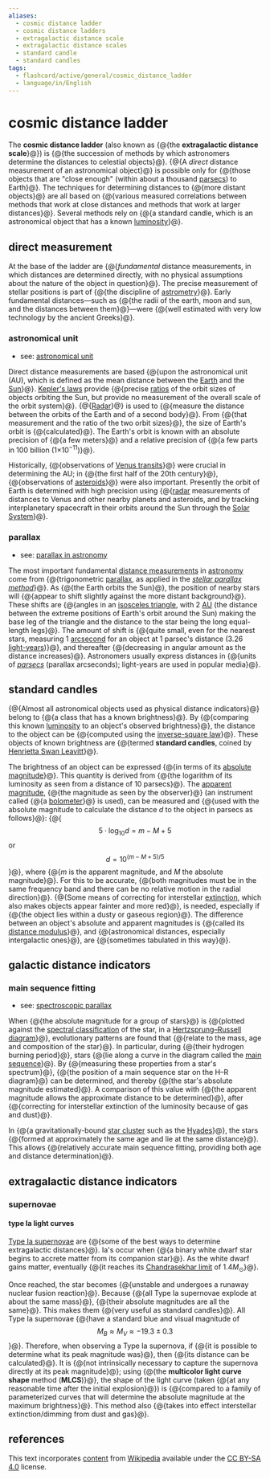 ```yaml
---
aliases:
  - cosmic distance ladder
  - cosmic distance ladders
  - extragalactic distance scale
  - extragalactic distance scales
  - standard candle
  - standard candles
tags:
  - flashcard/active/general/cosmic_distance_ladder
  - language/in/English
---
```


# cosmic distance ladder

The __cosmic distance ladder__ (also known as {@{the __extragalactic distance scale__}@}) is {@{the succession of methods by which astronomers determine the distances to celestial objects}@}. {@{A _direct_ distance measurement of an astronomical object}@} is possible only for {@{those objects that are "close enough" (within about a thousand [parsecs](parsec.md)) to Earth}@}. The techniques for determining distances to {@{more distant objects}@} are all based on {@{various measured correlations between methods that work at close distances and methods that work at larger distances}@}. Several methods rely on {@{a standard candle, which is an astronomical object that has a known [luminosity](luminosity.md)}@}. <!--SR:!2025-09-09,310,330!2025-08-13,237,270!2025-08-15,289,330!2025-01-25,125,290!2025-03-02,156,310!2025-01-11,95,250!2025-02-18,145,290-->

## direct measurement

At the base of the ladder are {@{_fundamental_ distance measurements, in which distances are determined directly, with no physical assumptions about the nature of the object in question}@}. The precise measurement of stellar positions is part of {@{the discipline of [astrometry](astrometry.md)}@}. Early fundamental distances—such as {@{the radii of the earth, moon and sun, and the distances between them}@}—were {@{well estimated with very low technology by the ancient Greeks}@}. <!--SR:!2025-09-03,303,330!2025-08-04,283,330!2025-04-26,189,310!2025-05-02,199,310-->

### astronomical unit

- see: [astronomical unit](astronomical%20unit.md)

Direct distance measurements are based {@{upon the astronomical unit (AU), which is defined as the mean distance between the [Earth](Earth.md) and the [Sun](Sun.md)}@}. [Kepler's laws](Kepler's%20laws%20of%20planetary%20motion.md) provide {@{precise [ratios](ratio.md) of the orbit sizes of objects orbiting the Sun, but provide no measurement of the overall scale of the orbit system}@}. {@{[Radar](radar.md)}@} is used to {@{measure the distance between the orbits of the Earth and of a second body}@}. From {@{that measurement and the ratio of the two orbit sizes}@}, the size of Earth's orbit is {@{calculated}@}. The Earth's orbit is known with an absolute precision of {@{a few meters}@} and a relative precision of {@{a few parts in 100 billion (1×10<sup>−11</sup>)}@}. <!--SR:!2025-06-12,219,310!2025-03-05,148,290!2025-07-19,267,330!2025-08-23,275,290!2025-02-24,137,290!2025-01-27,131,310!2025-07-03,255,330!2025-02-04,125,290-->

Historically, {@{observations of [Venus transits](Transit%20of%20Venus.md#scientific%20interest%20in%20transits)}@} were crucial in determining the AU; in {@{the first half of the 20th century}@}, {@{observations of [asteroids](asteroid.md)}@} were also important. Presently the orbit of Earth is determined with high precision using {@{[radar](radar.md) measurements of distances to Venus and other nearby planets and asteroids, and by tracking interplanetary spacecraft in their orbits around the Sun through the [Solar System](Solar%20System.md)}@}. <!--SR:!2025-04-12,184,310!2025-01-17,124,290!2025-02-18,144,310!2025-06-04,223,290-->

### parallax

- see: [parallax in astronomy](parallax%20in%20astronomy.md)

The most important fundamental [distance measurements](length%20measurement.md) in [astronomy](astronomy.md) come from {@{trigonometric [parallax](parallax.md), as applied in the _[stellar parallax method](stellar%20parallax.md#method)_}@}. As {@{the Earth orbits the Sun}@}, the position of nearby stars will {@{appear to shift slightly against the more distant background}@}. These shifts are {@{angles in an [isosceles triangle](isosceles%20triangle.md), with 2 [AU](astronomical%20unit.md) (the distance between the extreme positions of Earth's orbit around the Sun) making the base leg of the triangle and the distance to the star being the long equal-length legs}@}. The amount of shift is {@{quite small, even for the nearest stars, measuring 1 [arcsecond](minute%20and%20second%20of%20arc.md) for an object at 1 parsec's distance (3.26 [light-years](light-year.md))}@}, and thereafter {@{decreasing in angular amount as the distance increases}@}. Astronomers usually express distances in {@{units of _[parsecs](parsec.md)_ (parallax arcseconds); light-years are used in popular media}@}. <!--SR:!2025-03-25,173,310!2025-08-25,296,330!2025-06-09,236,330!2025-05-22,219,330!2025-04-02,169,310!2025-02-11,126,290!2025-06-30,253,330-->

## standard candles

{@{Almost all astronomical objects used as physical distance indicators}@} belong to {@{a class that has a known brightness}@}. By {@{comparing this known [luminosity](luminosity.md) to an object's observed brightness}@}, the distance to the object can be {@{computed using the [inverse-square law](inverse-square%20law.md)}@}. These objects of known brightness are {@{termed __standard candles__, coined by [Henrietta Swan Leavitt](Henrietta%20Swan%20Leavitt.md)}@}. <!--SR:!2025-04-16,188,310!2025-02-28,143,290!2025-01-06,112,290!2025-08-09,286,330!2025-10-22,330,310-->

The brightness of an object can be expressed {@{in terms of its [absolute magnitude](absolute%20magnitude.md)}@}. This quantity is derived from {@{the logarithm of its luminosity as seen from a distance of 10 parsecs}@}. The [apparent magnitude](apparent%20magnitude.md), {@{the magnitude as seen by the observer}@} (an instrument called {@{a [bolometer](bolometer.md)}@} is used), can be measured and {@{used with the absolute magnitude to calculate the distance _d_ to the object in parsecs as follows}@}: {@{$$5 \cdot \log_{10} d = m − M + 5$$ or $$d = 10^{(m − M + 5) / 5}$$}@}, where {@{_m_ is the apparent magnitude, and _M_ the absolute magnitude}@}. For this to be accurate, {@{both magnitudes must be in the same frequency band and there can be no relative motion in the radial direction}@}. {@{Some means of correcting for interstellar [extinction](extinction%20(astronomy).md), which also makes objects appear fainter and more red}@}, is needed, especially if {@{the object lies within a dusty or gaseous region}@}. The difference between an object's absolute and apparent magnitudes is {@{called its [distance modulus](distance%20modulus.md)}@}, and {@{astronomical distances, especially intergalactic ones}@}, are {@{sometimes tabulated in this way}@}. <!--SR:!2025-10-17,314,290!2025-02-22,137,290!2025-04-30,191,310!2025-04-30,191,310!2025-01-30,130,290!2025-03-12,163,310!2025-09-11,310,330!2025-03-01,129,270!2025-02-19,148,310!2025-07-19,253,290!2025-08-05,283,330!2025-07-17,219,270!2025-11-02,320,290-->

## galactic distance indicators

### main sequence fitting

- see: [spectroscopic parallax](spectroscopic%20parallax.md)

When {@{the absolute magnitude for a group of stars}@} is {@{plotted against the [spectral classification](stellar%20classification.md) of the star, in a [Hertzsprung–Russell diagram](Hertzsprung–Russell%20diagram.md)}@}, evolutionary patterns are found that {@{relate to the mass, age and composition of the star}@}. In particular, during {@{their hydrogen burning period}@}, stars {@{lie along a curve in the diagram called the [main sequence](main%20sequence.md)}@}. By {@{measuring these properties from a star's spectrum}@}, {@{the position of a main sequence star on the H–R diagram}@} can be determined, and thereby {@{the star's absolute magnitude estimated}@}. A comparison of this value with {@{the apparent magnitude allows the approximate distance to be determined}@}, after {@{correcting for interstellar extinction of the luminosity because of gas and dust}@}. <!--SR:!2025-11-27,373,355!2025-04-07,171,315!2025-11-12,362,355!2025-02-19,134,315!2025-03-09,150,315!2025-07-08,242,335!2025-03-30,162,315!2025-06-11,234,335!2025-01-19,119,315!2025-07-03,255,335-->

In {@{a gravitationally-bound [star cluster](star%20cluster.md) such as the [Hyades](hyades%20(star%20cluster).md)}@}, the stars {@{formed at approximately the same age and lie at the same distance}@}. This allows {@{relatively accurate main sequence fitting, providing both age and distance determination}@}. <!--SR:!2025-10-13,337,355!2025-04-23,181,315!2025-01-07,103,295-->

## extragalactic distance indicators

### supernovae

#### type Ia light curves

[Type Ia supernovae](Type%20Ia%20supernova.md) are {@{some of the best ways to determine extragalactic distances}@}. Ia's occur when {@{a binary white dwarf star begins to accrete matter from its companion star}@}. As the white dwarf gains matter, eventually {@{it reaches its [Chandrasekhar limit](Chandrasekhar%20limit.md) of $1.4M_{\odot }$}@}. <!--SR:!2025-06-26,249,335!2025-02-05,134,315!2025-07-08,241,335-->

Once reached, the star becomes {@{unstable and undergoes a runaway nuclear fusion reaction}@}. Because {@{all Type Ia supernovae explode at about the same mass}@}, {@{their absolute magnitudes are all the same}@}. This makes them {@{very useful as standard candles}@}. All Type Ia supernovae {@{have a standard blue and visual magnitude of $$M_{B}\approx M_{V}\approx -19.3\pm 0.3$$}@}. Therefore, when observing a Type Ia supernova, if {@{it is possible to determine what its peak magnitude was}@}, then {@{its distance can be calculated}@}. It is {@{not intrinsically necessary to capture the supernova directly at its peak magnitude}@}; using {@{the __multicolor light curve shape__ method (__MLCS__)}@}, the shape of the light curve (taken {@{at any reasonable time after the initial explosion}@}) is {@{compared to a family of parameterized curves that will determine the absolute magnitude at the maximum brightness}@}. This method also {@{takes into effect interstellar extinction/dimming from dust and gas}@}. <!--SR:!2025-02-12,133,315!2025-05-28,223,335!2025-02-26,141,315!2025-07-13,260,335!2025-01-06,110,315!2025-04-17,191,335!2025-09-06,309,355!2025-11-11,361,355!2025-01-30,114,295!2025-04-24,198,335!2024-12-22,90,295!2025-03-03,146,315-->

## references

This text incorporates [content](https://en.wikipedia.org/wiki/cosmic_distance_ladder) from [Wikipedia](Wikipedia.md) available under the [CC BY-SA 4.0](https://creativecommons.org/licenses/by-sa/4.0/) license.
